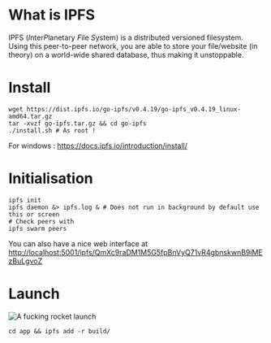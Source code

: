 # What is IPFS
IPFS (*I*nter*P*lanetary *F*ile *S*ystem) is a distributed versioned filesystem. Using this peer-to-peer network, you are able to store your file/website (in theory) on a world-wide shared database, thus making it unstoppable.  

# Install
```shell
wget https://dist.ipfs.io/go-ipfs/v0.4.19/go-ipfs_v0.4.19_linux-amd64.tar.gz
tar -xvzf go-ipfs.tar.gz && cd go-ipfs
./install.sh # As root !
```

For windows : https://docs.ipfs.io/introduction/install/  

# Initialisation
```shell
ipfs init
ipfs daemon &> ipfs.log & # Does not run in background by default use this or screen
# Check peers with
ipfs swarm peers
```
You can also have a nice web interface at [http://localhost:5001/ipfs/QmXc9raDM1M5G5fpBnVyQ71vR4gbnskwnB9iMEzBuLgvoZ](http://localhost:5001/ipfs/QmXc9raDM1M5G5fpBnVyQ71vR4gbnskwnB9iMEzBuLgvoZ)  

# Launch
![A fucking rocket launch](https://spacenews.com/wp-content/uploads/2018/12/rocketlab-pickering2.jpg)
```shell
cd app && ipfs add -r build/
```
